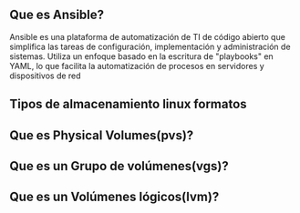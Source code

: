 ## Que es Ansible?
Ansible es una plataforma de automatización de TI de código abierto que simplifica las tareas de configuración, implementación y administración de sistemas. Utiliza un enfoque basado en la escritura de "playbooks" en YAML, lo que facilita la automatización de procesos en servidores y dispositivos de red

## Tipos de almacenamiento linux formatos
## Que es Physical Volumes(pvs)?
## Que es un  Grupo de volúmenes(vgs)?
## Que es un  Volúmenes lógicos(lvm)?
